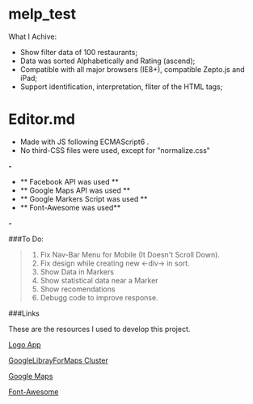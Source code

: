 # melp_test

What I Achive:
- Show filter data of 100 restaurants;
- Data was sorted Alphabetically and Rating (ascend);
- Compatible with all major browsers (IE8+), compatible Zepto.js and iPad;
- Support identification, interpretation, fliter of the HTML tags;

# Editor.md
- Made with JS following ECMAScript6 .
- No third-CSS files were used, except for "normalize.css"


**-**

- ** Facebook API was used **
- ** Google Maps API was used **
- ** Google Markers Script was used **
- ** Font-Awesome was used**

**-**

###To Do:
>1. Fix Nav-Bar Menu for Mobile (It Doesn't Scroll Down).
>2. Fix design while creating new <-div-> in sort.
>3. Show Data in Markers
>4. Show statistical data near a Marker
>5. Show recomendations
>6. Debugg code to improve response.


###Links

These are the resources I used to develop this project.

[Logo App](https://www.google.com/imgres?imgurl=https%3A%2F%2Fcdn.pixabay.com%2Fphoto%2F2017%2F02%2F17%2F17%2F33%2Ffood-2074638_960_720.png&imgrefurl=https%3A%2F%2Fpixabay.com%2Fes%2Fillustrations%2Fcomida-logo-app-2074638%2F&tbnid=xgGyQsL21ZRiIM&vet=12ahUKEwiI38jU8d7sAhUWdqwKHSrQAAoQMygEegUIARDZAQ..i&docid=57bg1_GAObXOVM&w=718&h=720&q=comida%20logo%20&ved=2ahUKEwiI38jU8d7sAhUWdqwKHSrQAAoQMygEegUIARDZAQ "Logo App")

[GoogleLibrayForMaps Cluster](https://developers.google.com/maps/documentation/javascript/marker-clustering)

[Google Maps](https://developers.google.com/maps/documentation/javascript/get-api-key)

[Font-Awesome](https://fontawesome.com/)
